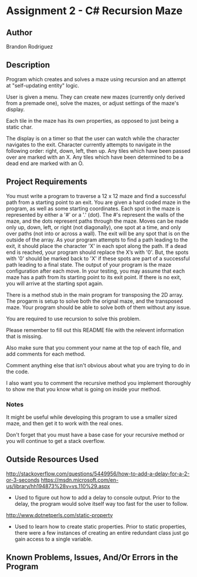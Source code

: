 # Assignment 2 - C# Recursion Maze

## Author

Brandon Rodriguez

## Description

Program which creates and solves a maze using recursion and an attempt at "self-updating entity" logic.

User is given a menu. They can create new mazes (currently only derived from a premade one), solve the mazes, or adjust settings of the maze's display.

Each tile in the maze has its own properties, as opposed to just being a static char.

The display is on a timer so that the user can watch while the character navigates to the exit. Character currently attempts to navigate in the following order: right, down, left, then up. Any tiles which have been passed over are marked with an X. Any tiles which have been determined to be a dead end are marked with an O.

## Project Requirements

You must write a program to traverse a 12 x 12 maze and find a successful path from a starting point to an exit. You are given a hard coded maze in the program, as well as some starting coordinates. Each spot in the maze is represented by either a '#' or a '.' (dot). The #'s represent the walls of the maze, and the dots represent paths through the maze. Moves can be made only up, down, left, or right (not diagonally), one spot at a time, and only over paths (not into or across a wall). The exit will be any spot that is on the outside of the array. As your program attempts to find a path leading to the exit, it should place the character 'X' in each spot along the path. If a dead end is reached, your program should replace the X’s with '0'. But, the spots with '0' should be marked back to 'X' if these spots are part of a successful path leading to a final state. The output of your program is the maze configuration after each move. In your testing, you may assume that each maze has a path from its starting point to its exit point. If there is no exit, you will arrive at the starting spot again.

There is a method stub in the main program for transposing the 2D array. The progarm is setup to solve both the orignal maze, and the transposed maze. Your program should be able to solve both of them without any issue.

You are required to use recursion to solve this problem.

Please remember to fill out this README file with the relevent information that is missing.

Also make sure that you comment your name at the top of each file, and add comments for each method.

Comment anything else that isn't obvious about what you are trying to do in the code.

I also want you to comment the recursive method you implement thoroughly to show me that you know what is going on inside your method.

### Notes

It might be useful while developing this program to use a smaller sized maze, and then get it to work with the real ones.

Don't forget that you must have a base case for your recursive method or you will continue to get a stack overflow. 

## Outside Resources Used

http://stackoverflow.com/questions/5449956/how-to-add-a-delay-for-a-2-or-3-seconds
https://msdn.microsoft.com/en-us/library/hh194873%28v=vs.110%29.aspx
* Used to figure out how to add a delay to console output. Prior to the delay, the program would solve itself way too fast for the user to follow.

http://www.dotnetperls.com/static-property
* Used to learn how to create static properties. Prior to static properties, there were a few instances of creating an entire redundant class just go gain access to a single variable.

## Known Problems, Issues, And/Or Errors in the Program


